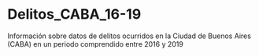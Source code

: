 # Delitos_CABA_16-19
Información sobre datos de delitos ocurridos en la Ciudad de Buenos Aires (CABA) en un periodo comprendido entre 2016 y 2019
